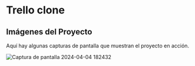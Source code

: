 # Trello clone

## Imágenes del Proyecto
Aquí hay algunas capturas de pantalla que muestran el proyecto en acción.

![Captura de pantalla 2024-04-04 182432](https://github.com/TathataHY/trello-time-tracker-clone/assets/86846618/7d695ced-a3c1-4702-8012-0153d0a44a0c)
